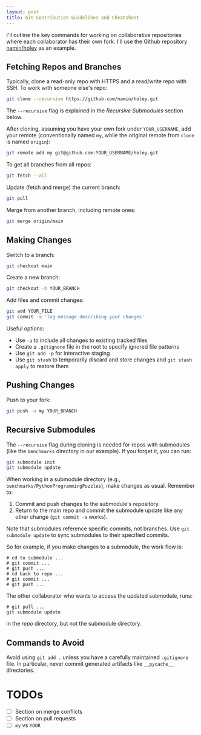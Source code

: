 ```yaml
---
layout: post
title: Git Contribution Guidelines and Cheatsheet
---
```


I'll outline the key commands for working on collaborative repositories where each collaborator has their own fork. I'll use the Github repository [namin/holey](https://github.com/namin/holey) as an example.

## Fetching Repos and Branches

Typically, clone a read-only repo with HTTPS and a read/write repo with SSH. To work with someone else's repo:

```bash
git clone --recursive https://github.com/namin/holey.git
```

The `--recursive` flag is explained in the *Recursive Submodules* section below.

After cloning, assuming you have your own fork under `YOUR_USERNAME`, add your remote (conventionally named `my`, while the original remote from `clone` is named `origin`):

```bash
git remote add my git@github.com:YOUR_USERNAME/holey.git
```

To get all branches from all repos:

```bash
git fetch --all
```

Update (fetch and merge) the current branch:

```bash
git pull
```

Merge from another branch, including remote ones:

```bash
git merge origin/main
```

## Making Changes

Switch to a branch:

```bash
git checkout main
```

Create a new branch:

```bash
git checkout -b YOUR_BRANCH
```

Add files and commit changes:

```bash
git add YOUR_FILE
git commit -m 'log message describing your changes'
```

Useful options:
- Use `-a` to include all changes to existing tracked files
- Create a `.gitignore` file in the root to specify ignored file patterns
- Use `git add -p` for interactive staging
- Use `git stash` to temporarily discard and store changes and `git stash apply` to restore them

## Pushing Changes

Push to your fork:

```bash
git push -u my YOUR_BRANCH
```

## Recursive Submodules

The `--recursive` flag during cloning is needed for repos with submodules (like the `benchmarks` directory in our example). If you forget it, you can run:

```bash
git submodule init
git submodule update
```

When working in a submodule directory (e.g., `benchmarks/PythonProgrammingPuzzles`), make changes as usual. Remember to:
1. Commit and push changes to the submodule's repository.
2. Return to the main repo and commit the submodule update like any other change (`git commit -a` works).

Note that submodules reference specific commits, not branches. Use `git submodule update` to sync submodules to their specified commits.

So for example, if you make changes to a submodule, the work flow is:

```
# cd to submodule ...
# git commit ...
# git push ...
# cd back to repo ...
# git commit ...
# git push ...
```

The other collaborator who wants to access the updated submodule, runs:
```
# git pull ...
git submodule update
```
in the _repo_ directory, but not the submodule directory.

## Commands to Avoid

Avoid using `git add .` unless you have a carefully maintained `.gitignore` file. In particular, never commit generated artifacts like `__pycache__` directories.

# TODOs

- [ ] Section on merge conflicts
- [ ] Section on pull requests
- [ ] `my` vs `YOUR`
